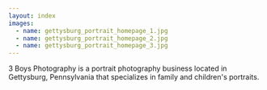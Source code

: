 ```yaml
---
layout: index
images:
  - name: gettysburg_portrait_homepage_1.jpg
  - name: gettysburg_portrait_homepage_2.jpg
  - name: gettysburg_portrait_homepage_3.jpg
---
```

3 Boys Photography is a portrait photography business located in Gettysburg, Pennsylvania that specializes in family and children's portraits.